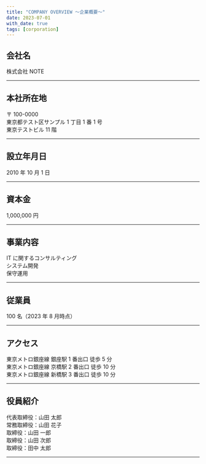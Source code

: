 ```yaml
---
title: "COMPANY OVERVIEW ～企業概要～"
date: 2023-07-01
with_date: true
tags: [corporation]
---
```


<!--more-->

## 会社名

株式会社 NOTE

---

## 本社所在地

〒 100-0000  
東京都テスト区サンプル 1 丁目 1 番 1 号  
東京テストビル 11 階

---

## 設立年月日

2010 年 10 月 1 日

---

## 資本金

1,000,000 円

---

## 事業内容

IT に関するコンサルティング  
システム開発  
保守運用

---

## 従業員

100 名（2023 年 8 月時点）

---

## アクセス

東京メトロ銀座線 銀座駅 1 番出口 徒歩 5 分  
東京メトロ銀座線 京橋駅 2 番出口 徒歩 10 分  
東京メトロ銀座線 新橋駅 3 番出口 徒歩 10 分

---

## 役員紹介

代表取締役：山田 太郎  
常務取締役：山田 花子  
取締役：山田 一郎  
取締役：山田 次郎  
取締役：田中 太郎

---

